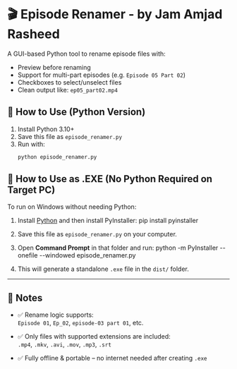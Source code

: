 # 🎬 Episode Renamer - by Jam Amjad Rasheed

A GUI-based Python tool to rename episode files with:
- Preview before renaming
- Support for multi-part episodes (e.g. `Episode 05 Part 02`)
- Checkboxes to select/unselect files
- Clean output like: `ep05_part02.mp4`

## 🧰 How to Use (Python Version)

1. Install Python 3.10+
2. Save this file as `episode_renamer.py`
3. Run with:
   ```bash
   python episode_renamer.py

## 💾 How to Use as .EXE (No Python Required on Target PC)

To run on Windows without needing Python:

1. Install [Python](https://python.org) and then install PyInstaller:
pip install pyinstaller


2. Save this file as `episode_renamer.py` on your computer.

3. Open **Command Prompt** in that folder and run:
python -m PyInstaller --onefile --windowed episode_renamer.py


4. This will generate a standalone `.exe` file in the `dist/` folder.

---

## 📌 Notes

- ✅ Rename logic supports:  
`Episode 01`, `Ep_02`, `episode-03 part 01`, etc.

- ✅ Only files with supported extensions are included:  
`.mp4`, `.mkv`, `.avi`, `.mov`, `.mp3`, `.srt`

- ✅ Fully offline & portable – no internet needed after creating `.exe`

